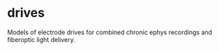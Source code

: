 # drives
Models of electrode drives for combined chronic ephys recordings and fiberoptic light delivery.
